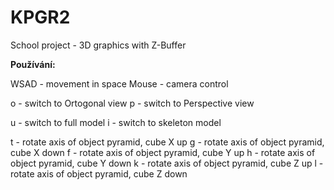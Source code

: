 # KPGR2
School project - 3D graphics with Z-Buffer

**Používání:**

WSAD - movement in space
Mouse - camera control

o - switch to Ortogonal view
p - switch to Perspective view

u - switch to full model
i - switch to skeleton model

t - rotate axis of object pyramid, cube X up
g - rotate axis of object pyramid, cube X down
f - rotate axis of object pyramid, cube Y up
h - rotate axis of object pyramid, cube Y down
k - rotate axis of object pyramid, cube Z up
l - rotate axis of object pyramid, cube Z down